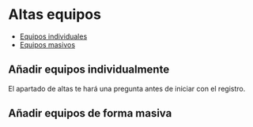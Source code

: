 # Altas equipos
 - [Equipos individuales](#head1)
 - [Equipos masivos](#head2)

## <a name="head1">Añadir equipos individualmente</a>
El apartado de altas te hará una pregunta antes de iniciar con el registro.
## <a name="head2">Añadir equipos de forma masiva</a>
